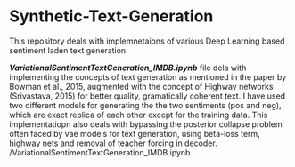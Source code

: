 # Synthetic-Text-Generation

This repository deals with implemnetaions of various Deep Learning based sentiment laden text generation.

***VariationalSentimentTextGeneration_IMDB.ipynb*** file dela with implementing the concepts of text generation as mentioned in the paper by Bowman et al., 2015,
augmented with the concept of Highway networks (Srivastava, 2015) for better quality, gramatically coherent text.
I have used two different models for generating the the two sentiments (pos and neg), which are exact replica of each other except for the training data.
This implementatiopn also deals with bypassing the posterior collapse problem often faced by vae models for text generation, using beta-loss term, highway nets and removal of teacher forcing in decoder.
/VariationalSentimentTextGeneration_IMDB.ipynb
